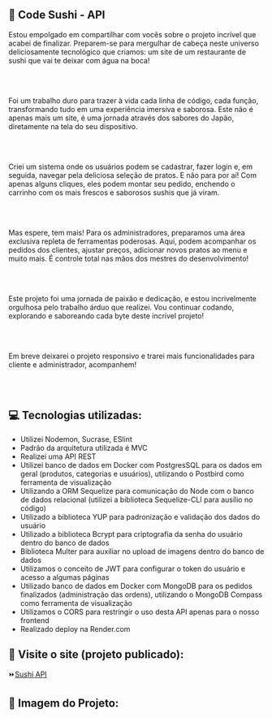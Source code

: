 ## :file_folder: Code Sushi - API

<p>Estou empolgado em compartilhar com vocês sobre o projeto incrível que acabei de finalizar. Preparem-se para mergulhar de cabeça neste universo deliciosamente tecnológico que criamos: um site de um restaurante de sushi que vai te deixar com água na boca!</p><br>
<br>
<p>Foi um trabalho duro para trazer à vida cada linha de código, cada função, transformando tudo em uma experiência imersiva e saborosa. Este não é apenas mais um site, é uma jornada através dos sabores do Japão, diretamente na tela do seu dispositivo.</p><br>
<br>
<p>Criei um sistema onde os usuários podem se cadastrar, fazer login e, em seguida, navegar pela deliciosa seleção de pratos. E não para por aí! Com apenas alguns cliques, eles podem montar seu pedido, enchendo o carrinho com os mais frescos e saborosos sushis que já viram.</p><br>
<br>
<p>Mas espere, tem mais! Para os administradores, preparamos uma área exclusiva repleta de ferramentas poderosas. Aqui, podem acompanhar os pedidos dos clientes, ajustar preços, adicionar novos pratos ao menu e muito mais. É controle total nas mãos dos mestres do desenvolvimento!</p><br>
<br>
<p>Este projeto foi uma jornada de paixão e dedicação, e estou incrivelmente orgulhosa pelo trabalho árduo que realizei. Vou continuar codando, explorando e saboreando cada byte deste incrível projeto!</p><br>
<br>
<p>Em breve deixarei o projeto responsivo e trarei mais funcionalidades para cliente e administrador, acompanhem!</p><br>
<br>

## :computer: Tecnologias utilizadas:

- Utilizei Nodemon, Sucrase, ESlint
- Padrão da arquitetura utilizada é MVC
- Realizei uma API REST
- Utilizei banco de dados em Docker com PostgresSQL para os dados em geral (produtos, categorias e usuários), utilizando o Postbird como ferramenta de visualização
- Utilizando a ORM Sequelize para comunicação do Node com o banco de dados relacional (utilizei a biblioteca Sequelize-CLI para ausílio no código)
- Utilizado a biblioteca YUP para padronização e validação dos dados do usuário
- Utilizado a biblioteca Bcrypt para criptografia da senha do usuário dentro do banco de dados
- Biblioteca Multer para auxiliar no upload de imagens dentro do banco de dados
- Utilizamos o conceito de JWT para configurar o token do usuário e acesso a algumas páginas
- Utilizado banco de dados em Docker com MongoDB para os pedidos finalizados (administração das ordens), utilizando o MongoDB Compass como ferramenta de visualização
- Utilizamos o CORS para restringir o uso desta API apenas para o nosso frontend
- Realizado deploy na Render.com


## :rocket: Visite o site (projeto publicado):
:fast_forward:<a href="https://sushi-api.onrender.com/">Sushi API</a>

## :flower_playing_cards: Imagem do Projeto:

<img src="">
